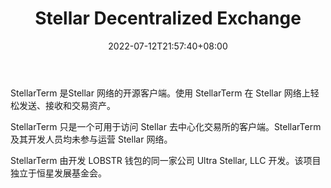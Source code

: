 ﻿---
weight: 
title: "Stellar Decentralized Exchange"
description: ""
date: 2022-07-12T21:57:40+08:00
lastmod: 2022-07-12T16:45:40+08:00
draft: false
authors: ["浮尘"]
featuredImage: "stellar-decentralized-exchange.webp"
link: "https://stellarterm.com/#markets"
tags: ["交易所","Stellar Decentralized Exchange"]
categories: ["navigation"]
navigation: ["交易所"]
lightgallery: true
toc: true
pinned: false
recommend: false
recommend1: false
---

StellarTerm 是Stellar 网络的开源客户端。使用 StellarTerm 在 Stellar 网络上轻松发送、接收和交易资产。

StellarTerm 只是一个可用于访问 Stellar 去中心化交易所的客户端。StellarTerm 及其开发人员均未参与运营 Stellar 网络。

StellarTerm 由开发 LOBSTR 钱包的同一家公司 Ultra Stellar, LLC 开发。该项目独立于恒星发展基金会。